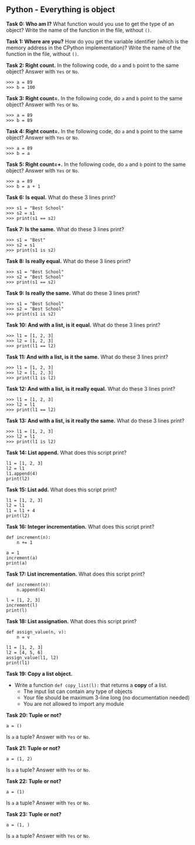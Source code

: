 ## Python - Everything is object

**Task 0: Who am I?**
What function would you use to get the type of an object?
Write the name of the function in the file, without `()`.

**Task 1: Where are you?**
How do you get the variable identifier (which is the memory address in the CPython implementation)?
Write the name of the function in the file, without `()`.

**Task 2: Right count.**
In the following code, do `a` and `b` point to the same object? Answer with `Yes` or `No`.
```
>>> a = 89
>>> b = 100
```

**Task 3: Right count=.**
In the following code, do `a` and `b` point to the same object? Answer with `Yes` or `No`.
```
>>> a = 89
>>> b = 89
```

**Task 4: Right count=.**
In the following code, do `a` and `b` point to the same object? Answer with `Yes` or `No`.
```
>>> a = 89
>>> b = a
```

**Task 5: Right count=+.**
In the following code, do `a` and `b` point to the same object? Answer with `Yes` or `No`.
```
>>> a = 89
>>> b = a + 1
```

**Task 6: Is equal.**
What do these 3 lines print?
```
>>> s1 = "Best School"
>>> s2 = s1
>>> print(s1 == s2)
```

**Task 7: Is the same.**
What do these 3 lines print?
```
>>> s1 = "Best"
>>> s2 = s1
>>> print(s1 is s2)
```

**Task 8: Is really equal.**
What do these 3 lines print?
```
>>> s1 = "Best School"
>>> s2 = "Best School"
>>> print(s1 == s2)
```

**Task 9: Is really the same.**
What do these 3 lines print?
```
>>> s1 = "Best School"
>>> s2 = "Best School"
>>> print(s1 is s2)
```

**Task 10: And with a list, is it equal.**
What do these 3 lines print?
```
>>> l1 = [1, 2, 3]
>>> l2 = [1, 2, 3]
>>> print(l1 == l2)
```

**Task 11: And with a list, is it the same.**
What do these 3 lines print?
```
>>> l1 = [1, 2, 3]
>>> l2 = [1, 2, 3]
>>> print(l1 is l2)
```

**Task 12: And with a list, is it really equal.**
What do these 3 lines print?
```
>>> l1 = [1, 2, 3]
>>> l2 = l1
>>> print(l1 == l2)
```

**Task 13: And with a list, is it really the same.**
What do these 3 lines print?
```
>>> l1 = [1, 2, 3]
>>> l2 = l1
>>> print(l1 is l2)
```

**Task 14: List append.**
What does this script print?
```
l1 = [1, 2, 3]
l2 = l1
l1.append(4)
print(l2)
```

**Task 15: List add.**
What does this script print?
```
l1 = [1, 2, 3]
l2 = l1
l1 = l1 + 4
print(l2)
```

**Task 16: Integer incrementation.**
What does this script print?
```
def increment(n):
    n += 1

a = 1
increment(a)
print(a)
```

**Task 17: List incrementation.**
What does this script print?
```
def increment(n):
    n.append(4)

l = [1, 2, 3]
increment(l)
print(l)
```

**Task 18: List assignation.**
What does this script print?
```
def assign_value(n, v):
    n = v

l1 = [1, 2, 3]
l2 = [4, 5, 6]
assign_value(l1, l2)
print(l1)
```

**Task 19: Copy a list object.**
- Write a function `def copy_list(l):` that returns a **copy** of a list.
	- The input list can contain any type of objects
	- Your file should be maximum 3-line long (no documentation needed)
	- You are not allowed to import any module

**Task 20: Tuple or not?**
```
a = ()
```
Is `a` a tuple? Answer with `Yes` or `No`.

**Task 21: Tuple or not?**
```
a = (1, 2)
```
Is `a` a tuple? Answer with `Yes` or `No`.

**Task 22: Tuple or not?**
```
a = (1)
```
Is `a` a tuple? Answer with `Yes` or `No`.

**Task 23: Tuple or not?**
```
a = (1, )
```
Is `a` a tuple? Answer with `Yes` or `No`.
